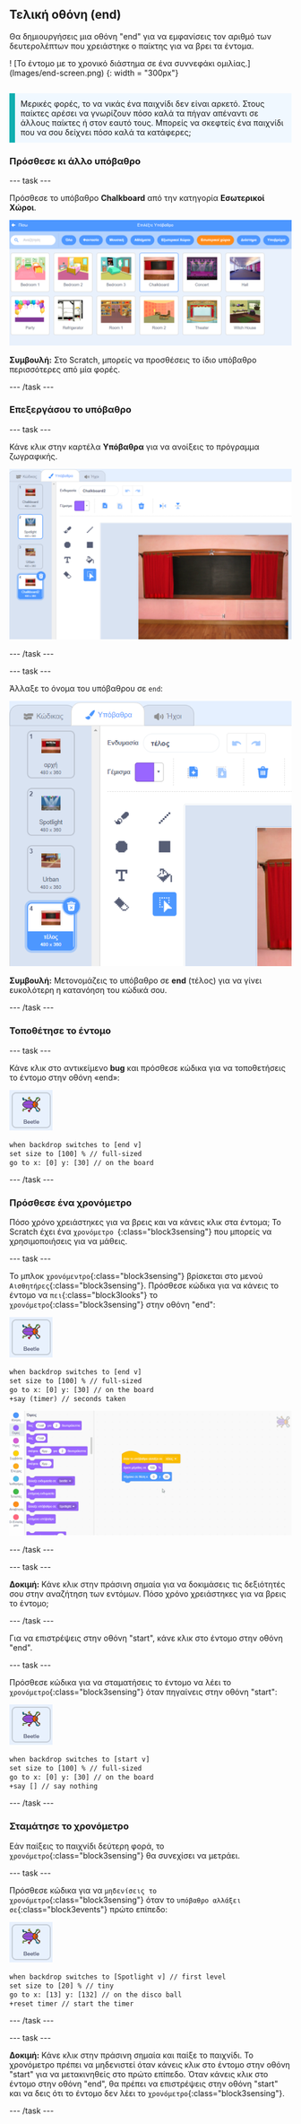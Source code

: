 ## Τελική οθόνη (end)

<div style="display: flex; flex-wrap: wrap">
<div style="flex-basis: 200px; flex-grow: 1; margin-right: 15px;">
Θα δημιουργήσεις μια οθόνη "end" για να εμφανίσεις τον αριθμό των δευτερολέπτων που χρειάστηκε ο παίκτης για να βρει τα έντομα. 
</div>
<div>

! [Το έντομο με το χρονικό διάστημα σε ένα συννεφάκι ομιλίας.] (Images/end-screen.png) {: width = "300px"}

</div>
</div>

<p style="border-left: solid; border-width:10px; border-color: #0faeb0; background-color: aliceblue; padding: 10px;">
Μερικές φορές, το να νικάς ένα παιχνίδι δεν είναι αρκετό. Στους παίκτες αρέσει να γνωρίζουν πόσο καλά τα πήγαν απέναντι σε άλλους παίκτες ή στον εαυτό τους. Μπορείς να σκεφτείς ένα παιχνίδι που να σου δείχνει πόσο καλά τα κατάφερες;</p>

### Πρόσθεσε κι άλλο υπόβαθρο

--- task ---

Πρόσθεσε το υπόβαθρο **Chalkboard** από την κατηγορία **Εσωτερικοί Χώροι**.

![Το υπόβαθρο Chalkboard (πίνακας κιμωλίας) στη Βιβλιοθήκη με τα Υπόβαθρα.](images/chalkboard.png)

**Συμβουλή:** Στο Scratch, μπορείς να προσθέσεις το ίδιο υπόβαθρο περισσότερες από μία φορές.

--- /task ---

### Επεξεργάσου το υπόβαθρο

--- task ---

Κάνε κλικ στην καρτέλα **Υπόβαθρα** για να ανοίξεις το πρόγραμμα ζωγραφικής.

![Το υπόβαθρο Chalkboard στο πρόγραμμα ζωγραφικής.](images/chalkboard2-paint.png)

--- /task ---

--- task ---

Άλλαξε το όνομα του υπόβαθρου σε `end`:

![Το όνομα του υπόβαθρου άλλαξε στο πρόγραμμα ζωγραφικής.](images/end-screen-name.png)

**Συμβουλή:** Μετονομάζεις το υπόβαθρο σε **end** (τέλος) για να γίνει ευκολότερη η κατανόηση του κώδικά σου.

--- /task ---

### Τοποθέτησε το έντομο

--- task ---

Κάνε κλικ στο αντικείμενο **bug** και πρόσθεσε κώδικα για να τοποθετήσεις το έντομο στην οθόνη «end»:

![Το αντικείμενο bug.](images/bug-sprite.png)

```blocks3
when backdrop switches to [end v]
set size to [100] % // full-sized
go to x: [0] y: [30] // on the board
```

--- /task ---

### Πρόσθεσε ένα χρονόμετρο

Πόσο χρόνο χρειάστηκες για να βρεις και να κάνεις κλικ στα έντομα; Το Scratch έχει ένα `χρονόμετρο `{:class="block3sensing"} που μπορείς να χρησιμοποιήσεις για να μάθεις.

--- task ---

Το μπλοκ `χρονόμεντρο`{:class="block3sensing"} βρίσκεται στο μενού `Αισθητήρες`{:class="block3sensing"}. Πρόσθεσε κώδικα για να κάνεις το έντομο να `πει`{:class="block3looks"} το `χρονόμετρο`{:class="block3sensing"} στην οθόνη "end":

![Το αντικείμενο bug.](images/bug-sprite.png)

```blocks3
when backdrop switches to [end v]
set size to [100] % // full-sized
go to x: [0] y: [30] // on the board
+say (timer) // seconds taken
```

![Εισαγωγή ενός μπλοκ «χρονόμετρο» σε ένα μπλοκ «πες».](images/inserting-blocks.gif)

--- /task ---

--- task ---

**Δοκιμή:** Κάνε κλικ στην πράσινη σημαία για να δοκιμάσεις τις δεξιότητές σου στην αναζήτηση των εντόμων. Πόσο χρόνο χρειάστηκες για να βρεις το έντομο;

--- /task ---

Για να επιστρέψεις στην οθόνη "start", κάνε κλικ στο έντομο στην οθόνη "end".

--- task ---

Πρόσθεσε κώδικα για να σταματήσεις το έντομο να λέει το `χρονόμετρο`{:class="block3sensing"} όταν πηγαίνεις στην οθόνη "start":

![Το αντικείμενο bug.](images/bug-sprite.png)

```blocks3
when backdrop switches to [start v]
set size to [100] % // full-sized
go to x: [0] y: [30] // on the board
+say [] // say nothing
```

--- /task ---

### Σταμάτησε το χρονόμετρο

Εάν παίξεις το παιχνίδι δεύτερη φορά, το `χρονόμετρο`{:class="block3sensing"} θα συνεχίσει να μετράει.

--- task ---

Πρόσθεσε κώδικα για να `μηδενίσεις το χρονόμετρο`{:class="block3sensing"} όταν το `υπόβαθρο αλλάξει σε`{:class="block3events"} πρώτο επίπεδο:

![Το αντικείμενο bug.](images/bug-sprite.png)

```blocks3
when backdrop switches to [Spotlight v] // first level
set size to [20] % // tiny
go to x: [13] y: [132] // on the disco ball
+reset timer // start the timer
```

--- /task ---

--- task ---

**Δοκιμή:** Κάνε κλικ στην πράσινη σημαία και παίξε το παιχνίδι. Το χρονόμετρο πρέπει να μηδενιστεί όταν κάνεις κλικ στο έντομο στην οθόνη "start" για να μετακινηθείς στο πρώτο επίπεδο. Όταν κάνεις κλικ στο έντομο στην οθόνη "end", θα πρέπει να επιστρέψεις στην οθόνη "start" και να δεις ότι το έντομο δεν λέει το `χρονόμετρο`{:class="block3sensing"}.

--- /task ---

